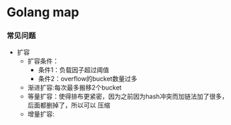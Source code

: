 Golang map
=====



### 常见问题
- 扩容
    - 扩容条件：
      - 条件1：负载因子超过阈值
      - 条件2：overflow的bucket数量过多 
    - 渐进扩容:每次最多搬移2个bucket
    - 等量扩容：使得排布更紧密，因为之前因为hash冲突而加链法加了很多，后面都删掉了，所以可以
      压缩
    - 增量扩容:
    


    

